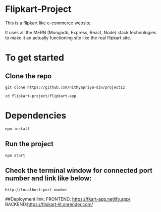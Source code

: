 # Flipkart-Project

This is a flipkart like e-commerce website. 

It uses all the MERN (Mongodb, Express, React, Node) stack technologies to make it an actually functioning site like the real flipkart site.

# To get started
## Clone the repo
```git
git clone https://github.com/nithyapriya-din/project12
```

```git  
cd flipkart-project/flipkart-app
```

# Dependencies 
```git
npm install
```

## Run the project
```npm 
npm start
```

## Check the terminal window for connected port number and link like below: 
```
http://localhost:port-number
```
##Deployment link: FRONTEND:
https://fkart-app.netlify.app/
BACKEND:https://flipkart-lit.onrender.com/

